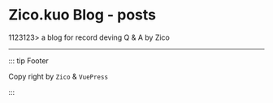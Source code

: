# Zico.kuo Blog - posts

1123123> a blog for record deving Q & A by Zico

---

::: tip Footer

Copy right by `Zico` & `VuePress`

:::
